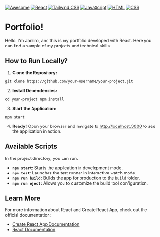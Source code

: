 [![Awesome](https://awesome.re/badge.svg)](https://awesome.re)
[![React](https://img.shields.io/badge/-React-61DAFB?logo=react&logoColor=white)](https://reactjs.org/)
[![Tailwind CSS](https://img.shields.io/badge/-Tailwind%20CSS-38B2AC?logo=tailwind-css&logoColor=white)](https://tailwindcss.com/)
[![JavaScript](https://img.shields.io/badge/-JavaScript-F7DF1E?logo=javascript&logoColor=black)](https://developer.mozilla.org/en-US/docs/Web/JavaScript)
[![HTML](https://img.shields.io/badge/-HTML5-E34F26?logo=html5&logoColor=white)](https://developer.mozilla.org/en-US/docs/Web/HTML)
[![CSS](https://img.shields.io/badge/-CSS3-1572B6?logo=css3&logoColor=white)](https://developer.mozilla.org/en-US/docs/Web/CSS)

# Portfolio!

Hello! I'm Jamiro, and this is my portfolio developed with React. Here you can find a sample of my projects and technical skills.

## How to Run Locally?

1. **Clone the Repository:**

`git clone https://github.com/your-username/your-project.git`

2. **Install Dependencies:**

`cd your-project npm install`

3. **Start the Application:**

`npm start`

4. **Ready!**
   Open your browser and navigate to [http://localhost:3000](http://localhost:3000) to see the application in action.

## Available Scripts

In the project directory, you can run:

- **`npm start`:** Starts the application in development mode.
- **`npm test`:** Launches the test runner in interactive watch mode.
- **`npm run build`:** Builds the app for production to the `build` folder.
- **`npm run eject`:** Allows you to customize the build tool configuration.

## Learn More

For more information about React and Create React App, check out the official documentation:

- [Create React App Documentation](https://facebook.github.io/create-react-app/docs/getting-started)
- [React Documentation](https://reactjs.org/)
